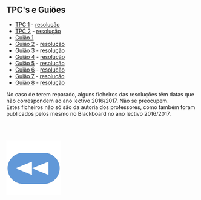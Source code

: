 ## TPC's e Guiões
* [TPC 1](TPC1-AC.pdf) - [resolução](TPC1-res.pdf)
* [TPC 2](TPC2-AC.pdf) - [resolução](TPC2-res.pdf)
* [Guião 1](Guião-I(1).pdf)
* [Guião 2](Guião-II.pdf) - [resolução](Guiao-II-res.pdf)
* [Guião 3](Guião-III-SC0809.pdf) - [resolução](Guiao-III-res.pdf)
* [Guião 4](Guião-IV.pdf) - [resolução](Guiao-IV-res.pdf)
* [Guião 5](Guião-V-SC0809.pdf) - [resolução](Guiao-V-res.pdf)
* [Guião 6](Guião-VI-SC0809.pdf) - [resolução](Guiao-VI-res.pdf)
* [Guião 7](Guião-VII-SC1415.pdf) - [resolução](Guiao-VII-res.pdf)
* [Guião 8](Guião-VIII-SC1415.pdf) - [resolução](Guiao-VIII-res.pdf)

No caso de terem reparado, alguns ficheiros das resoluções têm datas que não correspondem ao ano lectivo 2016/2017. Não se preocupem.
<br>Estes ficheiros não só são da autoria dos professores, como também foram publicados pelos mesmo no Blackboard no ano lectivo 2016/2017.

<br><br>

[![retroceder](https://raw.githubusercontent.com/David81820/Recursos-LCC/main/Rewind.png)](https://david81820.github.io/Recursos-LCC/1ano/2sem/SC)
